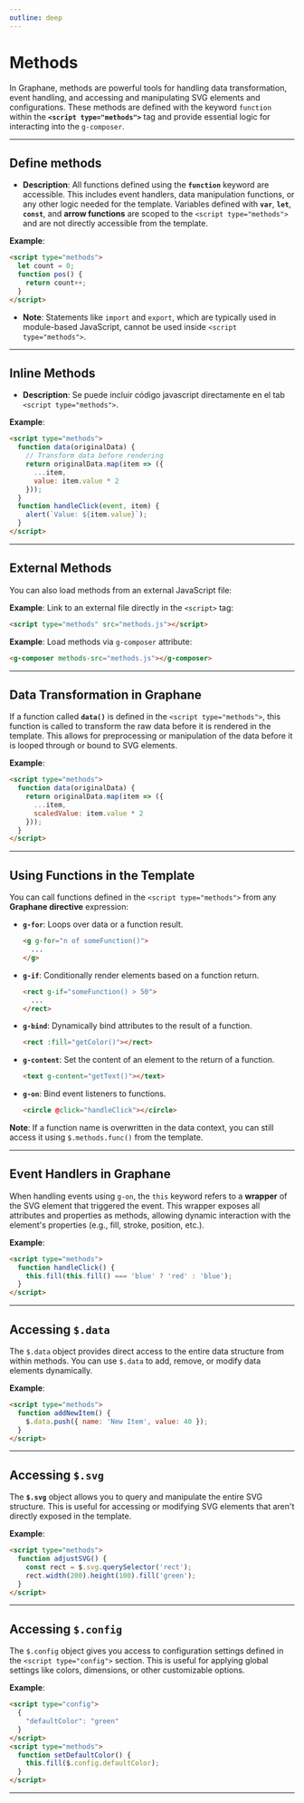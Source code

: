 ```yaml
---
outline: deep
---
```


# Methods

In Graphane, methods are powerful tools for handling data transformation, event handling, and
accessing and manipulating SVG elements and configurations. These methods are defined with the
keyword `function` within the **`<script type="methods">`** tag and provide essential logic for
interacting into the `g-composer`.

---

## Define methods

- **Description**: All functions defined using the **`function`** keyword are accessible. This
  includes event handlers, data manipulation functions, or any other logic needed for the template.
  Variables defined with **`var`**, **`let`**, **`const`**, and **arrow functions** are scoped to
  the `<script type="methods">` and are not directly accessible from the template.

**Example**:

```html
<script type="methods">
  let count = 0;
  function pos() {
    return count++;
  }
</script>
```

- **Note**: Statements like `import` and `export`, which are typically used in module-based
  JavaScript, cannot be used inside `<script type="methods">`.

---

## Inline Methods

- **Description**: Se puede incluir código javascript directamente en el tab
  `<script type="methods">`.

**Example**:

```html
<script type="methods">
  function data(originalData) {
    // Transform data before rendering
    return originalData.map(item => ({
      ...item,
      value: item.value * 2
    }));
  }
  function handleClick(event, item) {
    alert(`Value: ${item.value}`);
  }
</script>
```

---

## External Methods

You can also load methods from an external JavaScript file:

**Example**: Link to an external file directly in the `<script>` tag:

```html
<script type="methods" src="methods.js"></script>
```

**Example**: Load methods via `g-composer` attribute:

```html
<g-composer methods-src="methods.js"></g-composer>
```

---

## Data Transformation in Graphane

If a function called **`data()`** is defined in the `<script type="methods">`, this function is
called to transform the raw data before it is rendered in the template. This allows for
preprocessing or manipulation of the data before it is looped through or bound to SVG elements.

**Example**:

```html
<script type="methods">
  function data(originalData) {
    return originalData.map(item => ({
      ...item,
      scaledValue: item.value * 2
    }));
  }
</script>
```

---

## Using Functions in the Template

You can call functions defined in the `<script type="methods">` from any **Graphane directive**
expression:

- **`g-for`**: Loops over data or a function result.
  ```html
  <g g-for="n of someFunction()">
    ...
  </g>
  ```

- **`g-if`**: Conditionally render elements based on a function return.
  ```html
  <rect g-if="someFunction() > 50">
    ...
  </rect>
  ```

- **`g-bind`**: Dynamically bind attributes to the result of a function.
  ```html
  <rect :fill="getColor()"></rect>
  ```

- **`g-content`**: Set the content of an element to the return of a function.
  ```html
  <text g-content="getText()"></text>
  ```

- **`g-on`**: Bind event listeners to functions.
  ```html
  <circle @click="handleClick"></circle>
  ```

**Note**: If a function name is overwritten in the data context, you can still access it using
`$.methods.func()` from the template.

---

## Event Handlers in Graphane

When handling events using `g-on`, the `this` keyword refers to a **wrapper** of the SVG
element that triggered the event. This wrapper exposes all attributes and properties as methods,
allowing dynamic interaction with the element's properties (e.g., fill, stroke, position, etc.).

**Example**:

```html
<script type="methods">
  function handleClick() {
    this.fill(this.fill() === 'blue' ? 'red' : 'blue');
  }
</script>
```

---

## Accessing `$.data`

The `$.data` object provides direct access to the entire data structure from within methods. You
can use `$.data` to add, remove, or modify data elements dynamically.

**Example**:

```html
<script type="methods">
  function addNewItem() {
    $.data.push({ name: 'New Item', value: 40 });
  }
</script>
```

---

## Accessing `$.svg`

The **`$.svg`** object allows you to query and manipulate the entire SVG structure. This is useful
for accessing or modifying SVG elements that aren't directly exposed in the template.

**Example**:

```html
<script type="methods">
  function adjustSVG() {
    const rect = $.svg.querySelector('rect');
    rect.width(200).height(100).fill('green');
  }
</script>
```

---

## Accessing `$.config`

The `$.config` object gives you access to configuration settings defined in the 
`<script type="config">` section. This is useful for applying global settings like colors,
dimensions, or other customizable options.

**Example**:

```html
<script type="config">
  {
    "defaultColor": "green"
  }
</script>
<script type="methods">
  function setDefaultColor() {
    this.fill($.config.defaultColor);
  }
</script>
```

---
